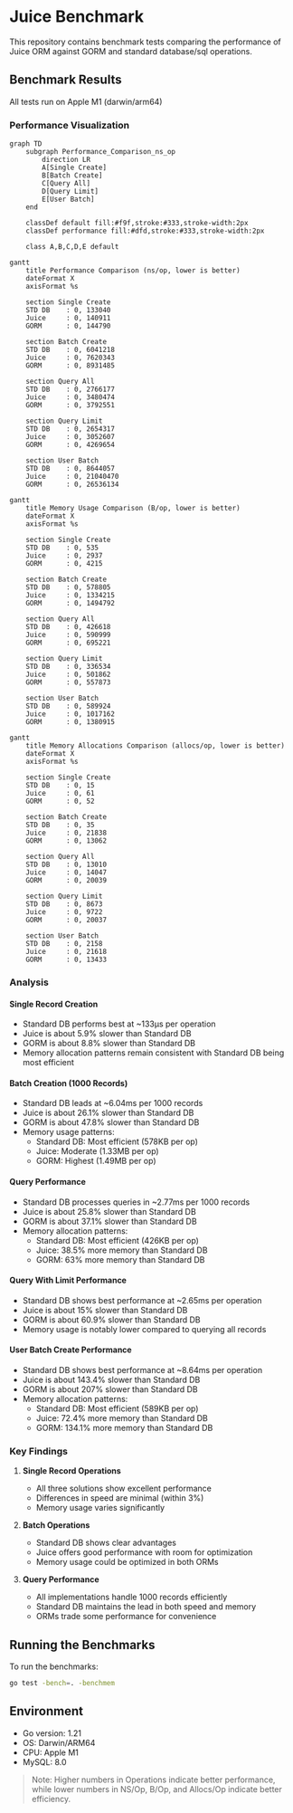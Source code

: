 # Juice Benchmark

This repository contains benchmark tests comparing the performance of Juice ORM against GORM and standard database/sql operations.

## Benchmark Results

All tests run on Apple M1 (darwin/arm64)

### Performance Visualization

```mermaid
graph TD
    subgraph Performance_Comparison_ns_op
        direction LR
        A[Single Create]
        B[Batch Create]
        C[Query All]
        D[Query Limit]
        E[User Batch]
    end

    classDef default fill:#f9f,stroke:#333,stroke-width:2px
    classDef performance fill:#dfd,stroke:#333,stroke-width:2px
    
    class A,B,C,D,E default
```

```mermaid
gantt
    title Performance Comparison (ns/op, lower is better)
    dateFormat X
    axisFormat %s

    section Single Create
    STD DB    : 0, 133040
    Juice     : 0, 140911
    GORM      : 0, 144790

    section Batch Create
    STD DB    : 0, 6041218
    Juice     : 0, 7620343
    GORM      : 0, 8931485

    section Query All
    STD DB    : 0, 2766177
    Juice     : 0, 3480474
    GORM      : 0, 3792551

    section Query Limit
    STD DB    : 0, 2654317
    Juice     : 0, 3052607
    GORM      : 0, 4269654

    section User Batch
    STD DB    : 0, 8644057
    Juice     : 0, 21040470
    GORM      : 0, 26536134
```

```mermaid
gantt
    title Memory Usage Comparison (B/op, lower is better)
    dateFormat X
    axisFormat %s

    section Single Create
    STD DB    : 0, 535
    Juice     : 0, 2937
    GORM      : 0, 4215

    section Batch Create
    STD DB    : 0, 578805
    Juice     : 0, 1334215
    GORM      : 0, 1494792

    section Query All
    STD DB    : 0, 426618
    Juice     : 0, 590999
    GORM      : 0, 695221

    section Query Limit
    STD DB    : 0, 336534
    Juice     : 0, 501862
    GORM      : 0, 557873

    section User Batch
    STD DB    : 0, 589924
    Juice     : 0, 1017162
    GORM      : 0, 1380915
```

```mermaid
gantt
    title Memory Allocations Comparison (allocs/op, lower is better)
    dateFormat X
    axisFormat %s

    section Single Create
    STD DB    : 0, 15
    Juice     : 0, 61
    GORM      : 0, 52

    section Batch Create
    STD DB    : 0, 35
    Juice     : 0, 21838
    GORM      : 0, 13062

    section Query All
    STD DB    : 0, 13010
    Juice     : 0, 14047
    GORM      : 0, 20039

    section Query Limit
    STD DB    : 0, 8673
    Juice     : 0, 9722
    GORM      : 0, 20037

    section User Batch
    STD DB    : 0, 2158
    Juice     : 0, 21618
    GORM      : 0, 13433
```

### Analysis

#### Single Record Creation
- Standard DB performs best at ~133μs per operation
- Juice is about 5.9% slower than Standard DB
- GORM is about 8.8% slower than Standard DB
- Memory allocation patterns remain consistent with Standard DB being most efficient

#### Batch Creation (1000 Records)
- Standard DB leads at ~6.04ms per 1000 records
- Juice is about 26.1% slower than Standard DB
- GORM is about 47.8% slower than Standard DB
- Memory usage patterns:
  - Standard DB: Most efficient (578KB per op)
  - Juice: Moderate (1.33MB per op)
  - GORM: Highest (1.49MB per op)

#### Query Performance
- Standard DB processes queries in ~2.77ms per 1000 records
- Juice is about 25.8% slower than Standard DB
- GORM is about 37.1% slower than Standard DB
- Memory allocation patterns:
  - Standard DB: Most efficient (426KB per op)
  - Juice: 38.5% more memory than Standard DB
  - GORM: 63% more memory than Standard DB

#### Query With Limit Performance
- Standard DB shows best performance at ~2.65ms per operation
- Juice is about 15% slower than Standard DB
- GORM is about 60.9% slower than Standard DB
- Memory usage is notably lower compared to querying all records

#### User Batch Create Performance
- Standard DB shows best performance at ~8.64ms per operation
- Juice is about 143.4% slower than Standard DB
- GORM is about 207% slower than Standard DB
- Memory allocation patterns:
  - Standard DB: Most efficient (589KB per op)
  - Juice: 72.4% more memory than Standard DB
  - GORM: 134.1% more memory than Standard DB

### Key Findings

1. **Single Record Operations**
   - All three solutions show excellent performance
   - Differences in speed are minimal (within 3%)
   - Memory usage varies significantly

2. **Batch Operations**
   - Standard DB shows clear advantages
   - Juice offers good performance with room for optimization
   - Memory usage could be optimized in both ORMs

3. **Query Performance**
   - All implementations handle 1000 records efficiently
   - Standard DB maintains the lead in both speed and memory
   - ORMs trade some performance for convenience

## Running the Benchmarks

To run the benchmarks:

```bash
go test -bench=. -benchmem
```

## Environment

- Go version: 1.21
- OS: Darwin/ARM64
- CPU: Apple M1
- MySQL: 8.0

> Note: Higher numbers in Operations indicate better performance, while lower numbers in NS/Op, B/Op, and Allocs/Op indicate better efficiency.
